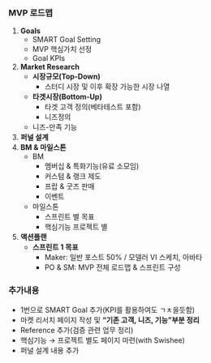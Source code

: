 ### MVP 로드맵 
1. **Goals**
	- SMART Goal Setting
	- MVP 핵심가치 선정
	- Goal KPIs
2. **Market Research**
	- **시장규모(Top-Down)**
		- 스터디 시장 및 이후 확장 가능한 시장 나열
	- **타겟시장(Bottom-Up)**
		- 타겟 고객 정의(베타테스트 포함)
		- 니즈정의
	- 니즈-만족 기능
3. **퍼널 설계**
4. **BM & 마일스톤**
	- BM
		- 멤버십 & 특화기능(유료 소모임)
		- 커스텀 & 랭크 제도
		- 프랍 & 굿즈 판매
		- 이벤트
	- 마일스톤
		- 스프린트 별 목표
		- 핵심기능 프로젝트 별 
5. **액션플랜**
	- **스프린트 1 목표**
		- Maker: 일반 포스트 50% / 모델러 VI 스케치, 아바타
		- PO & SM: MVP 전체 로드맵 & 스프린트 구성

### 추가내용 
- 1번으로 SMART Goal 추가(KPI를 활용하여도 ㄱㅊ을듯함)
- 마켓 리서치 페이지 작성 및 **“기존 고객, 니즈, 기능”부분 정리**
- Reference 추가(검증 관련 업무 정리)
- 핵심기능 → 프로젝트 별도 페이지 마련(with Swishee)
- 퍼널 설계 내용 추가